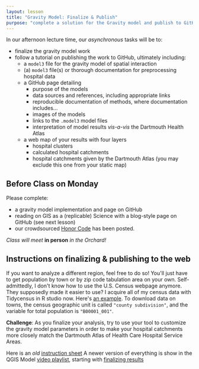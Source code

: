 ```yaml
---
layout: lesson
title: "Gravity Model: Finalize & Publish"
purpose: "complete a solution for the Gravity model and publish to GitHub"
---
```


In our afternoon lecture time, our *asynchronous* tasks will be to:

- finalize the gravity model work
- follow a tutorial on publishing the work to GitHub, ultimately including:
  - a `model3` file for the gravity model of spatial interaction
  - (a) `model3` file(s) or thorough documentation for preprocessing hospital data
  - a GitHub page detailing
    - purpose of the models
    - data sources and references, including appropriate links
    - reproducible documentation of methods, where documentation includes...
    - images of the models
    - links to the `.model3` model files
    - interpretation of model results *vis-a-vis* the Dartmouth Health Atlas
  - a web map of your results with four layers
    - hospital clusters
    - calculated hospital catchments
    - hospital catchments given by the Dartmouth Atlas (you may exclude this one from your static map)

## Before Class on Monday

Please complete:
- a gravity model implementation and page on GitHub
- reading on GIS as a (replicable) Science with a blog-style page on GitHub (see next lesson)
- our crowdsourced [Honor Code](00c_honorcode.md) has been posted.

*Class will meet* **in person** *in the Orchard!*

## Instructions on finalizing & publishing to the web

If you want to analyze a different region, feel free to do so! You'll just have to get population by town or by zip code tabulation area on your own. Self-admittedly, I don't know how to use the U.S. Census webpage anymore. They supposedly made it easier to use? I acquire all of my census data with Tidycensus in R studio now. Here's [an example](https://github.com/GIS4DEV/USCensus). To download data on towns, the census geographic unit is called `"county subdivision"`, and the variable for total population is `"B00001_001"`.

**Challenge**: As you finalize your analysis, try to use your tool to customize the gravity model parameters in order to make your hospital catchments more closely match the Dartmouth Atlas of Health Care Hospital Service Areas.

Here is an *old* [instruction sheet](assets/qgis2web.pdf)
A newer version of everything is show in the QGIS Model [video playlist](https://midd.hosted.panopto.com/Panopto/Pages/Sessions/List.aspx?folderID=324cb720-6901-48e2-b57a-acdf014ab826), starting with [finalizing results](https://midd.hosted.panopto.com/Panopto/Pages/Viewer.aspx?id=7e55c4d2-8072-4049-bb9d-ace201042448)

